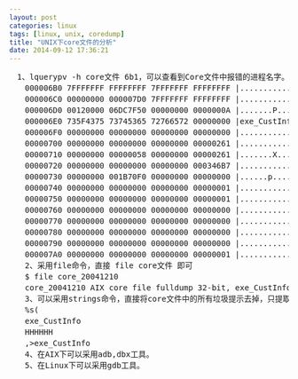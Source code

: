 ```yaml
---
layout: post
categories: linux
tags: [linux, unix, coredump]
title: "UNIX下core文件的分析"
date: 2014-09-12 17:36:21
---
```


<pre>
　1、lquerypv -h core文件 6b1，可以查看到Core文件中报错的进程名字。例如：lquerypv -h core_20041210 6b1得到如下的结果，可以看到core_20041210的core文件是exe_CustInfo可执行文件产生的：
　　000006B0 7FFFFFFF FFFFFFFF 7FFFFFFF FFFFFFFF |................|
　　000006C0 00000000 000007D0 7FFFFFFF FFFFFFFF |................|
　　000006D0 00120000 06DC7F50 00000000 0000000A |.......P........|
　　000006E0 735F4375 73745365 72766572 00000000 |exe_CustInfo....|
　　000006F0 00000000 00000000 00000000 00000000 |................|
　　00000700 00000000 00000000 00000000 00000261 |...............a|
　　00000710 00000000 00000058 00000000 00000261 |.......X.......a|
　　00000720 00000000 00000000 00000000 000346B7 |..............F.|
　　00000730 00000000 001B70F0 00000000 00000000 |......p.........|
　　00000740 00000000 00000000 00000000 00000001 |................|
　　00000750 00000000 00000000 00000000 00000001 |................|
　　00000760 00000000 00000000 00000000 00000000 |................|
　　00000770 00000000 00000000 00000000 00000000 |................|
　　00000780 00000000 00000000 00000000 00000000 |................|
　　00000790 00000000 00000000 00000000 00000000 |................|
　　000007A0 00000000 00000000 00000000 00000001 |................|
　　2、采用file命令，直接 file core文件 即可
　　$ file core_20041210
　　core_20041210 AIX core file fulldump 32-bit, exe_CustInfo
　　3、可以采用strings命令，直接将core文件中的所有垃圾提示去掉，只提取有用的信息，比如采用：strings 文件 | awk '{if (NR<=5) print $0}'，可以看到第二行就是产生core文件的可执行文件。如下：
　　%s(
　　exe_CustInfo
　　HHHHHH
　　,>exe_CustInfo
　　4、在AIX下可以采用adb,dbx工具。
　　5、在Linux下可以采用gdb工具。

</pre>
